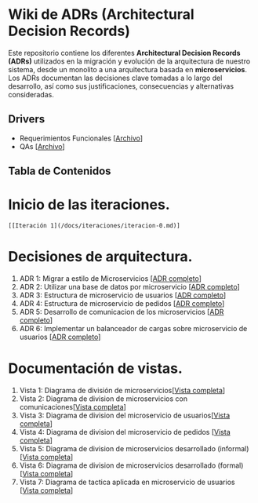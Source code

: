 # Wiki de ADRs (Architectural Decision Records)

Este repositorio contiene los diferentes **Architectural Decision Records (ADRs)** utilizados en la migración y evolución de la arquitectura de nuestro sistema, desde un monolito a una arquitectura basada en **microservicios**. Los ADRs documentan las decisiones clave tomadas a lo largo del desarrollo, así como sus justificaciones, consecuencias y alternativas consideradas.

## Drivers
- Requerimientos Funcionales [[Archivo](https://github.com/ignaher12/TPE_DS/blob/main/docs/requerimientos/functional-rqmts.md)]
- QAs [[Archivo](https://github.com/ignaher12/TPE_DS/blob/main/docs/requerimientos/quality-attribute-rqmts.md)]

## Tabla de Contenidos

# Inicio de las iteraciones.
    [[Iteración 1](/docs/iteraciones/iteracion-0.md)]
    
# Decisiones de arquitectura.

1. ADR 1: Migrar a estilo de Microservicios [[ADR completo](/docs/decisiones/0001-migrar-a-estilo-microservicios.md)]
2. ADR 2: Utilizar una base de datos por microservicio [[ADR completo](/docs/decisiones/0002-utilizar-una-base-de-datos-por-microservicio.md)]
3. ADR 3: Estructura de microservicio de usuarios [[ADR completo](/docs/decisiones/0003-estructura-de-microservicio-de-usuarios.md)]
4. ADR 4: Estructura de microservicio de pedidos [[ADR completo](/docs/decisiones/0004-estructura-de-microservicio-de-pedidos.md)]
5. ADR 5: Desarrollo de comunicacion de los microservicios [[ADR completo](/docs/decisiones/0005-desarrollo-de-comunicacion-de-los-microservicios.md)]
6. ADR 6: Implementar un balanceador de cargas sobre microservicio de usuarios [[ADR completo](/docs/decisiones/0006-implementar-un-balanceador-de-cargas-sobre-microservicio-de-usuarios.md)]

# Documentación de vistas.

1. Vista 1: Diagrama de división de microservicios[[Vista completa](/docs/vistas/Diagrama_de_division_de_microservicios.png)]
2. Vista 2: Diagrama de division de microservicios con comunicaciones[[Vista completa](/docs/vistas/Diagrama_de_division_de_dominios.png)]
3. Vista 3: Diagrama de division del microservicio de usuarios[[Vista completa](/docs/vistas/Diagrama_de_division_de_microservicio_de_usuarios.png)]
4. Vista 4: Diagrama de division del microservicio de pedidos [[Vista completa](/docs/vistas/Diagrama_de_division_de_microservicios_de_pedidos.png)]
5. Vista 5: Diagrama de division de microservicios desarrollado (informal) [[Vista completa](/docs/vistas/Diagrama_informal_de_division_en_microservicios.png)]
6. Vista 6: Diagrama de division de microservicios desarrollado (formal) [[Vista completa](/docs/vistas/Diagrama_formal_RUNTIME.png)]
7. Vista 7: Diagrama de tactica aplicada en microservicio de usuarios [[Vista completa](/docs/vistas/Diagrama_tactica_Usuarios.drawio.png)]
